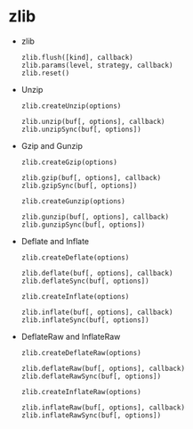 # zlib

*   zlib

    ```
    zlib.flush([kind], callback)
    zlib.params(level, strategy, callback)
    zlib.reset()
    ```

*   Unzip

    ```
    zlib.createUnzip(options)

    zlib.unzip(buf[, options], callback)
    zlib.unzipSync(buf[, options])
    ```

*   Gzip and Gunzip

    ```
    zlib.createGzip(options)

    zlib.gzip(buf[, options], callback)
    zlib.gzipSync(buf[, options])
    ```
    ```
    zlib.createGunzip(options)

    zlib.gunzip(buf[, options], callback)
    zlib.gunzipSync(buf[, options])
    ```

*   Deflate and Inflate

    ```
    zlib.createDeflate(options)

    zlib.deflate(buf[, options], callback)
    zlib.deflateSync(buf[, options])
    ```
    ```
    zlib.createInflate(options)

    zlib.inflate(buf[, options], callback)
    zlib.inflateSync(buf[, options])
    ```

*   DeflateRaw and InflateRaw

    ```
    zlib.createDeflateRaw(options)

    zlib.deflateRaw(buf[, options], callback)
    zlib.deflateRawSync(buf[, options])
    ```
    ```
    zlib.createInflateRaw(options)

    zlib.inflateRaw(buf[, options], callback)
    zlib.inflateRawSync(buf[, options])
    ```

